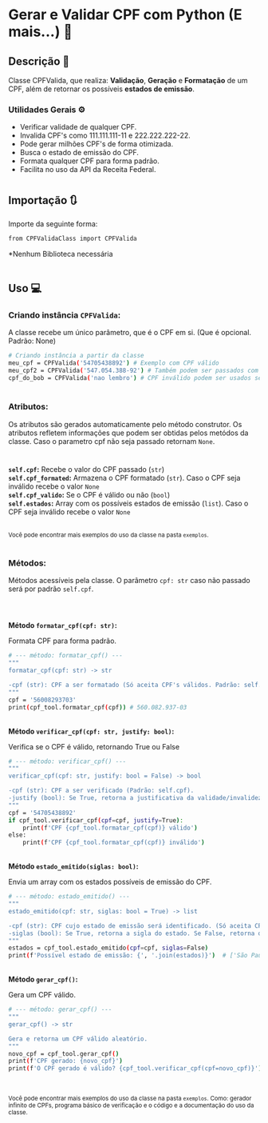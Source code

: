 
#  Gerar e Validar CPF com Python (E mais...) 🪪 



## Descrição 📍

Classe CPFValida, que realiza: <strong>Validação</strong>, <strong>Geração</strong> e <strong>Formatação</strong> de um CPF, além de retornar os possíveis <strong>estados de emissão</strong>.

### Utilidades Gerais ⚙️
<ul>
    <li>Verificar validade de qualquer CPF.</li>
    <li>Invalida CPF's como 111.111.111-11 e 222.222.222-22.</li>
    <li>Pode gerar milhões CPF's de forma otimizada.</li>
    <li>Busca o estado de emissão do CPF.</li>
    <li>Formata qualquer CPF para forma padrão.</li>
    <li>Facilita no uso da API da Receita Federal.</li>
</ul>

#
## Importação 🔃

Importe da seguinte forma:

```bash
from CPFValidaClass import CPFValida
```
*Nenhum Biblioteca necessária
<br>
<br>

## Uso 💻

### Criando instância <code>CPFValida</code>:</strong>

A classe recebe um único parâmetro, que é o CPF em si. (Que é opcional. Padrão: None)
```bash
# Criando instância a partir da classe
meu_cpf = CPFValida('54705438892') # Exemplo com CPF válido
meu_cpf2 = CPFValida('547.054.388-92') # Também podem ser passados com a formatação completa. O funcionamento continua o mesmo
cpf_do_bob = CPFValida('nao lembro') # CPF inválido podem ser usados sem problemas na definição de classe
```
#


### Atributos:

Os atributos são gerados automaticamente pelo método construtor.
Os atributos refletem informações que podem ser obtidas pelos metódos da classe.
Caso o parametro cpf não seja passado retornam ```None```.
#
<strong>```self.cpf```:</strong> Recebe o valor do CPF passado (```str```) <br>
<strong>```self.cpf_formated```:</strong> Armazena o CPF formatado (```str```). Caso o CPF seja inválido recebe o valor ```None```<br>
<strong>```self.cpf_valido```:</strong> Se o CPF é válido ou não (```bool```)<br>
<strong>```self.estados```:</strong> Array com os possíveis estados de emissão (```list```). Caso o CPF seja inválido recebe o valor ```None```<br><br>

<small>Você pode encontrar mais exemplos do uso da classe na pasta ```exemplos```. </small>


#

### Métodos:
Métodos acessíveis pela classe. O parâmetro ```cpf: str``` caso não passado será por padrão ```self.cpf```.
#
<br>
<strong>Método <code>formatar_cpf(cpf: str)</code>:</strong>

Formata CPF para forma padrão.
```bash
# --- método: formatar_cpf() ---
"""
formatar_cpf(cpf: str) -> str 

-cpf (str): CPF a ser formatado (Só aceita CPF's válidos. Padrão: self.cpf).
"""
cpf = '56008293703'
print(cpf_tool.formatar_cpf(cpf)) # 560.082.937-03

```
<br>
<strong>Método <code>verificar_cpf(cpf: str, justify: bool)</code>:</strong>


Verifica se o CPF é válido, retornando True ou False
```bash
# --- método: verificar_cpf() ---
"""
verificar_cpf(cpf: str, justify: bool = False) -> bool

-cpf (str): CPF a ser verificado (Padrão: self.cpf).
-justify (bool): Se True, retorna a justificativa da validade/invalidez. (Padrão: False.)
"""
cpf = '54705438892'
if cpf_tool.verificar_cpf(cpf=cpf, justify=True):
    print(f'CPF {cpf_tool.formatar_cpf(cpf)} válido')
else:
    print(f'CPF {cpf_tool.formatar_cpf(cpf)} inválido')

```
<br>
<strong>Método <code>estado_emitido(siglas: bool)</code>:</strong>

Envia um array com os estados possíveis de emissão do CPF.

```bash
# --- método: estado_emitido() ---
"""
estado_emitido(cpf: str, siglas: bool = True) -> list

-cpf (str): CPF cujo estado de emissão será identificado. (Só aceita CPF's válidos. Padrão: self.cpf)
-siglas (bool): Se True, retorna a sigla do estado. Se False, retorna o nome completo. (Padrão: True.)
"""
estados = cpf_tool.estado_emitido(cpf=cpf, siglas=False)
print(f'Possível estado de emissão: {', '.join(estados)}')  # ['São Paulo']
```
<br>
<strong>Método <code>gerar_cpf()</code>:</strong>

Gera um CPF válido.

```bash
# --- método: gerar_cpf() ---
"""
gerar_cpf() -> str

Gera e retorna um CPF válido aleatório.
"""
novo_cpf = cpf_tool.gerar_cpf()
print(f'CPF gerado: {novo_cpf}')
print(f'O CPF gerado é válido? {cpf_tool.verificar_cpf(cpf=novo_cpf)}')  # Sempre True
```


<br>

<small>Você pode encontrar mais exemplos do uso da classe na pasta ```exemplos```. Como: gerador infinito de CPFs, programa básico de verificação e o código e a documentação do uso da classe. </small>
